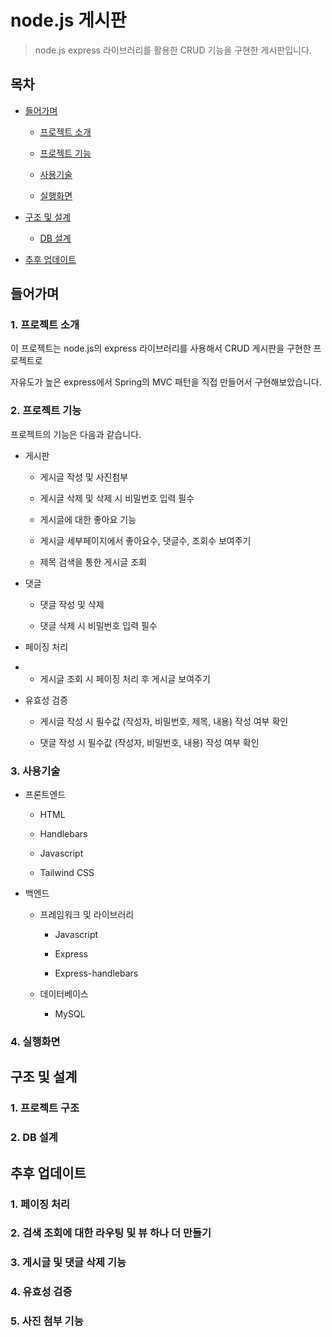 # node.js 게시판
> node.js express 라이브러리를 활용한 CRUD 기능을 구현한 게시판입니다.

## 목차

- [들어가며](#들어가며)

  - [프로젝트 소개](#1-프로젝트-소개)
  
  - [프로젝트 기능](#2-프로젝트-기능)
  
  - [사용기술](#3-사용기술)
    
  - [실행화면](#4-실행화면)
  
- [구조 및 설계](#구조-및-설계)

  - [DB 설계](#1-db-설계)
  
- [추후 업데이트](#추후-업데이트)


## 들어가며
### 1. 프로젝트 소개

이 프로젝트는 node.js의 express 라이브러리를 사용해서 CRUD 게시판을 구현한 프로젝트로

자유도가 높은 express에서 Spring의 MVC 패턴을 직접 만들어서 구현해보았습니다.

### 2. 프로젝트 기능

프로젝트의 기능은 다음과 같습니다.

- 게시판

  - 게시글 작성 및 사진첨부

  - 게시글 삭제 및 삭제 시 비밀번호 입력 필수

  - 게시글에 대한 좋아요 기능
 
  - 게시글 세부페이지에서 좋아요수, 댓글수, 조회수 보여주기
 
  - 제목 검색을 통한 게시글 조회

- 댓글

  - 댓글 작성 및 삭제
 
  - 댓글 삭제 시 비밀번호 입력 필수
 
- 페이징 처리
- 
  - 게시글 조회 시 페이징 처리 후 게시글 보여주기

- 유효성 검증

  - 게시글 작성 시 필수값 (작성자, 비밀번호, 제목, 내용) 작성 여부 확인
 
  - 댓글 작성 시 필수값 (작성자, 비밀번호, 내용) 작성 여부 확인

### 3. 사용기술

- 프론트엔드
 
  - HTML
  
  - Handlebars
  
  - Javascript
  
  - Tailwind CSS
  
- 백엔드

  - 프레임워크 및 라이브러리
  
    - Javascript
    
    - Express
    
    - Express-handlebars
    
  - 데이터베이스
  
    - MySQL
  
    
### 4. 실행화면



## 구조 및 설계

### 1. 프로젝트 구조

### 2. DB 설계



## 추후 업데이트

### 1. 페이징 처리

### 2. 검색 조회에 대한 라우팅 및 뷰 하나 더 만들기

### 3. 게시글 및 댓글 삭제 기능 

### 4. 유효성 검증

### 5. 사진 첨부 기능

